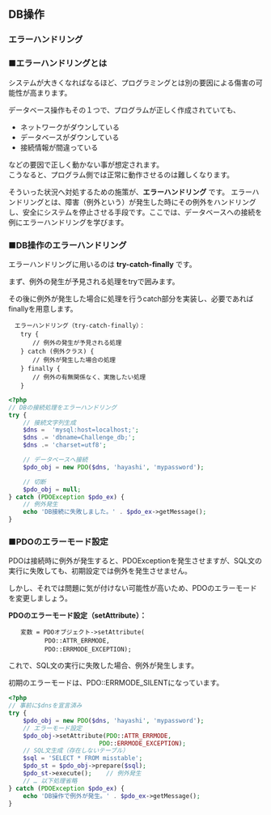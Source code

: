 ## DB操作
### エラーハンドリング

### ■エラーハンドリングとは

システムが大きくなればなるほど、プログラミングとは別の要因による傷害の可能性が高まります。

データベース操作もその１つで、プログラムが正しく作成されていても、

* ネットワークがダウンしている
* データベースがダウンしている
* 接続情報が間違っている

などの要因で正しく動かない事が想定されます。  
こうなると、プログラム側では正常に動作させるのは難しくなります。

そういった状況へ対処するための施策が、**エラーハンドリング** です。
エラーハンドリングとは、障害（例外という）が発生した時にその例外をハンドリングし、安全にシステムを停止させる手段です。ここでは、データベースへの接続を例にエラーハンドリングを学びます。


### ■DB操作のエラーハンドリング

エラーハンドリングに用いるのは **try-catch-finally** です。

まず、例外の発生が予見される処理をtryで囲みます。

その後に例外が発生した場合に処理を行うcatch部分を実装し、必要であればfinallyを用意します。

```
　エラーハンドリング（try-catch-finally）：
　　try {
　　　　// 例外の発生が予見される処理
　　} catch (例外クラス) {
　　　　// 例外が発生した場合の処理
　　} finally {
　　　　// 例外の有無関係なく、実施したい処理
　　}
```


```php
<?php
// DBの接続処理をエラーハンドリング
try {
    // 接続文字列生成
    $dns =  'mysql:host=localhost;';
    $dns .= 'dbname=Challenge_db;';
    $dns .= 'charset=utf8';

    // データベースへ接続
    $pdo_obj = new PDO($dns, 'hayashi', 'mypassword');

    // 切断
    $pdo_obj = null;
} catch (PDOException $pdo_ex) {
    // 例外発生
    echo 'DB接続に失敗しました。' . $pdo_ex->getMessage();
}

```


### ■PDOのエラーモード設定

PDOは接続時に例外が発生すると、PDOExceptionを発生させますが、SQL文の実行に失敗しても、初期設定では例外を発生させません。

しかし、それでは問題に気が付けない可能性が高いため、PDOのエラーモードを変更しましょう。

**PDOのエラーモード設定（setAttribute）：**
```
　　変数 = PDOオブジェクト->setAttribute(
　　　　　　PDO::ATTR_ERRMODE,
　　　　　　PDO::ERRMODE_EXCEPTION);
```

これで、SQL文の実行に失敗した場合、例外が発生します。

初期のエラーモードは、PDO::ERRMODE_SILENTになっています。


```php
<?php
// 事前に$dnsを宣言済み
try {
    $pdo_obj = new PDO($dns, 'hayashi', 'mypassword');
    // エラーモード設定
    $pdo_obj->setAttribute(PDO::ATTR_ERRMODE,
                         PDO::ERRMODE_EXCEPTION);
    // SQL文生成（存在しないテーブル）
    $sql = 'SELECT * FROM misstable';
    $pdo_st = $pdo_obj->prepare($sql);
    $pdo_st->execute();    // 例外発生
    // … 以下処理省略
} catch (PDOException $pdo_ex) {
    echo 'DB操作で例外が発生。' . $pdo_ex->getMessage();
}
```
